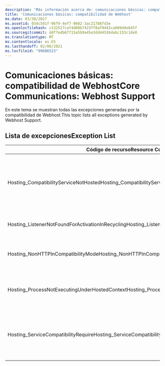 ```yaml
---
description: 'Más información acerca de: comunicaciones básicas: compatibilidad con webhost'
title: 'Comunicaciones básicas: compatibilidad de Webhost'
ms.date: 03/30/2017
ms.assetid: 034c501f-96f9-4ef7-9602-3ac21788fd3e
ms.openlocfilehash: c132527caf4d08b7423ff8af9442ca609d4e645f
ms.sourcegitcommit: ddf7edb67715a5b9a45e3dd44536dabc153c1de0
ms.translationtype: MT
ms.contentlocale: es-ES
ms.lasthandoff: 02/06/2021
ms.locfileid: "99686523"
---
```

# <a name="core-communications-webhost-support"></a><span data-ttu-id="e691f-103">Comunicaciones básicas: compatibilidad de Webhost</span><span class="sxs-lookup"><span data-stu-id="e691f-103">Core Communications: Webhost Support</span></span>

<span data-ttu-id="e691f-104">En este tema se muestran todas las excepciones generadas por la compatibilidad de Webhost.</span><span class="sxs-lookup"><span data-stu-id="e691f-104">This topic lists all exceptions generated by Webhost Support.</span></span>

## <a name="exception-list"></a><span data-ttu-id="e691f-105">Lista de excepciones</span><span class="sxs-lookup"><span data-stu-id="e691f-105">Exception List</span></span>

|<span data-ttu-id="e691f-106">Código de recurso</span><span class="sxs-lookup"><span data-stu-id="e691f-106">Resource Code</span></span>|<span data-ttu-id="e691f-107">Cadena de recurso</span><span class="sxs-lookup"><span data-stu-id="e691f-107">Resource String</span></span>|
|-------------------|---------------------|
|<span data-ttu-id="e691f-108">Hosting_CompatibilityServiceNotHosted</span><span class="sxs-lookup"><span data-stu-id="e691f-108">Hosting_CompatibilityServiceNotHosted</span></span>|<span data-ttu-id="e691f-109">Este servicio requiere compatibilidad con ASP.NET.</span><span class="sxs-lookup"><span data-stu-id="e691f-109">This service requires ASP.NET compatibility.</span></span> <span data-ttu-id="e691f-110">También se debe hospedar en IIS.</span><span class="sxs-lookup"><span data-stu-id="e691f-110">It must also be hosted in IIS.</span></span> <span data-ttu-id="e691f-111">Hospede el servicio en IIS con la compatibilidad de ASP.NET activada en Web.config o establezca la propiedad AspNetCompatibilityRequirementsAttribute.AspNetCompatibilityRequirementsMode en un valor distinto de Requerido.</span><span class="sxs-lookup"><span data-stu-id="e691f-111">Either host the service in IIS with ASP.NET compatibility turned on in Web.config or set the AspNetCompatibilityRequirementsAttribute.AspNetCompatibilityRequirementsMode property to a value other than Required.</span></span>|
|<span data-ttu-id="e691f-112">Hosting_ListenerNotFoundForActivationInRecycling</span><span class="sxs-lookup"><span data-stu-id="e691f-112">Hosting_ListenerNotFoundForActivationInRecycling</span></span>|<span data-ttu-id="e691f-113">Ningún canal está realizando escuchas activamente en la dirección especificada.</span><span class="sxs-lookup"><span data-stu-id="e691f-113">No channel is actively listening at the specified address.</span></span> <span data-ttu-id="e691f-114">Si se está reciclando una aplicación, se cerrará el servicio.</span><span class="sxs-lookup"><span data-stu-id="e691f-114">If an application is recycling, the service is closed.</span></span>|
|<span data-ttu-id="e691f-115">Hosting_NonHTTPInCompatibilityMode</span><span class="sxs-lookup"><span data-stu-id="e691f-115">Hosting_NonHTTPInCompatibilityMode</span></span>|<span data-ttu-id="e691f-116">Los únicos protocolos que se admiten con la compatibilidad de ASP.NET son HTTP y HTTPS.</span><span class="sxs-lookup"><span data-stu-id="e691f-116">The only protocols that are supported under ASP.NET compatibility are HTTP and HTTPS.</span></span> <span data-ttu-id="e691f-117">Quite el extremo especificado o deshabilite la compatibilidad de ASP.NET para la aplicación.</span><span class="sxs-lookup"><span data-stu-id="e691f-117">Remove the specified endpoint or disable ASP.NET compatibility for the application.</span></span>|
|<span data-ttu-id="e691f-118">Hosting_ProcessNotExecutingUnderHostedContext</span><span class="sxs-lookup"><span data-stu-id="e691f-118">Hosting_ProcessNotExecutingUnderHostedContext</span></span>|<span data-ttu-id="e691f-119">No se puede invocar el proceso de hospedaje especificado dentro del entorno de hospedaje actual.</span><span class="sxs-lookup"><span data-stu-id="e691f-119">The specified hosting process cannot be invoked within the current hosting environment.</span></span> <span data-ttu-id="e691f-120">Esta API requiere que la aplicación que realiza la llamada se hospede en Internet Information Services o en el Servicio de activación de procesos de Windows.</span><span class="sxs-lookup"><span data-stu-id="e691f-120">This API requires that the calling application be hosted in Internet Information Services or Windows Process Activation Service.</span></span>|
|<span data-ttu-id="e691f-121">Hosting_ServiceCompatibilityRequire</span><span class="sxs-lookup"><span data-stu-id="e691f-121">Hosting_ServiceCompatibilityRequire</span></span>|<span data-ttu-id="e691f-122">No se puede activar el servicio porque requiere la compatibilidad de ASP.NET.</span><span class="sxs-lookup"><span data-stu-id="e691f-122">The service cannot be activated because it requires ASP.NET compatibility.</span></span> <span data-ttu-id="e691f-123">La compatibilidad de ASP.NET no está habilitada para esta aplicación.</span><span class="sxs-lookup"><span data-stu-id="e691f-123">ASP.NET compatibility is not enabled for this application.</span></span> <span data-ttu-id="e691f-124">Habilite la compatibilidad de ASP.NET en archivo Web.config o establezca AspNetCompatibilityRequirementsAttribute.AspNetCompatibility.</span><span class="sxs-lookup"><span data-stu-id="e691f-124">Either enable ASP.NET compatibility in Web.config file or set the AspNetCompatibilityRequirementsAttribute.AspNetCompatibility.</span></span>|
